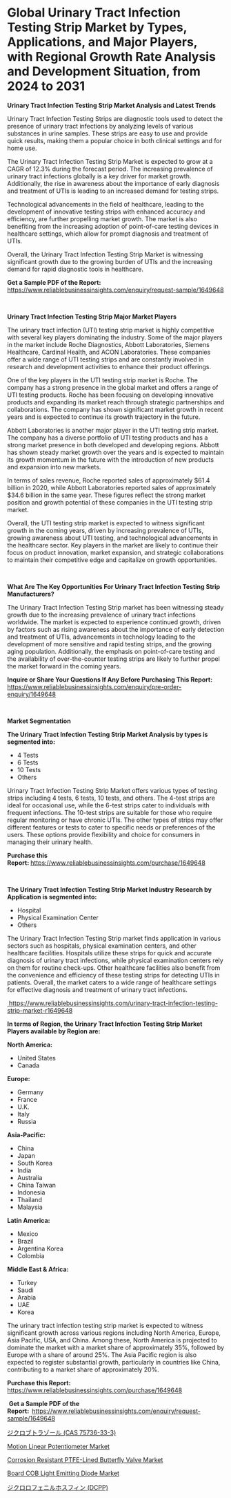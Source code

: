 <p><h1>Global Urinary Tract Infection Testing Strip Market by Types, Applications, and Major Players, with Regional Growth Rate Analysis and Development Situation, from 2024 to 2031</h1></p><p><strong>Urinary Tract Infection Testing Strip Market Analysis and Latest Trends</strong></p>
<p><p>Urinary Tract Infection Testing Strips are diagnostic tools used to detect the presence of urinary tract infections by analyzing levels of various substances in urine samples. These strips are easy to use and provide quick results, making them a popular choice in both clinical settings and for home use.</p><p>The Urinary Tract Infection Testing Strip Market is expected to grow at a CAGR of 12.3% during the forecast period. The increasing prevalence of urinary tract infections globally is a key driver for market growth. Additionally, the rise in awareness about the importance of early diagnosis and treatment of UTIs is leading to an increased demand for testing strips.</p><p>Technological advancements in the field of healthcare, leading to the development of innovative testing strips with enhanced accuracy and efficiency, are further propelling market growth. The market is also benefiting from the increasing adoption of point-of-care testing devices in healthcare settings, which allow for prompt diagnosis and treatment of UTIs.</p><p>Overall, the Urinary Tract Infection Testing Strip Market is witnessing significant growth due to the growing burden of UTIs and the increasing demand for rapid diagnostic tools in healthcare.</p></p>
<p><strong>Get a Sample PDF of the Report:&nbsp;</strong> <a href="https://www.reliablebusinessinsights.com/enquiry/request-sample/1649648">https://www.reliablebusinessinsights.com/enquiry/request-sample/1649648</a></p>
<p>&nbsp;</p>
<p><strong>Urinary Tract Infection Testing Strip Major Market Players</strong></p>
<p><p>The urinary tract infection (UTI) testing strip market is highly competitive with several key players dominating the industry. Some of the major players in the market include Roche Diagnostics, Abbott Laboratories, Siemens Healthcare, Cardinal Health, and ACON Laboratories. These companies offer a wide range of UTI testing strips and are constantly involved in research and development activities to enhance their product offerings.</p><p>One of the key players in the UTI testing strip market is Roche. The company has a strong presence in the global market and offers a range of UTI testing products. Roche has been focusing on developing innovative products and expanding its market reach through strategic partnerships and collaborations. The company has shown significant market growth in recent years and is expected to continue its growth trajectory in the future.</p><p>Abbott Laboratories is another major player in the UTI testing strip market. The company has a diverse portfolio of UTI testing products and has a strong market presence in both developed and developing regions. Abbott has shown steady market growth over the years and is expected to maintain its growth momentum in the future with the introduction of new products and expansion into new markets.</p><p>In terms of sales revenue, Roche reported sales of approximately $61.4 billion in 2020, while Abbott Laboratories reported sales of approximately $34.6 billion in the same year. These figures reflect the strong market position and growth potential of these companies in the UTI testing strip market.</p><p>Overall, the UTI testing strip market is expected to witness significant growth in the coming years, driven by increasing prevalence of UTIs, growing awareness about UTI testing, and technological advancements in the healthcare sector. Key players in the market are likely to continue their focus on product innovation, market expansion, and strategic collaborations to maintain their competitive edge and capitalize on growth opportunities.</p></p>
<p>&nbsp;</p>
<p><strong>What Are The Key Opportunities For Urinary Tract Infection Testing Strip Manufacturers?</strong></p>
<p><p>The Urinary Tract Infection Testing Strip market has been witnessing steady growth due to the increasing prevalence of urinary tract infections worldwide. The market is expected to experience continued growth, driven by factors such as rising awareness about the importance of early detection and treatment of UTIs, advancements in technology leading to the development of more sensitive and rapid testing strips, and the growing aging population. Additionally, the emphasis on point-of-care testing and the availability of over-the-counter testing strips are likely to further propel the market forward in the coming years.</p></p>
<p><strong>Inquire or Share Your Questions If Any Before Purchasing This Report:</strong> <a href="https://www.reliablebusinessinsights.com/enquiry/pre-order-enquiry/1649648">https://www.reliablebusinessinsights.com/enquiry/pre-order-enquiry/1649648</a></p>
<p>&nbsp;</p>
<p><strong>Market Segmentation</strong></p>
<p><strong>The Urinary Tract Infection Testing Strip Market Analysis by types is segmented into:</strong></p>
<p><ul><li>4 Tests</li><li>6 Tests</li><li>10 Tests</li><li>Others</li></ul></p>
<p><p>Urinary Tract Infection Testing Strip Market offers various types of testing strips including 4 tests, 6 tests, 10 tests, and others. The 4-test strips are ideal for occasional use, while the 6-test strips cater to individuals with frequent infections. The 10-test strips are suitable for those who require regular monitoring or have chronic UTIs. The other types of strips may offer different features or tests to cater to specific needs or preferences of the users. These options provide flexibility and choice for consumers in managing their urinary health.</p></p>
<p><strong>Purchase this Report:&nbsp;</strong><a href="https://www.reliablebusinessinsights.com/purchase/1649648">https://www.reliablebusinessinsights.com/purchase/1649648</a></p>
<p>&nbsp;</p>
<p><strong>The Urinary Tract Infection Testing Strip Market Industry Research by Application is segmented into:</strong></p>
<p><ul><li>Hospital</li><li>Physical Examination Center</li><li>Others</li></ul></p>
<p><p>The Urinary Tract Infection Testing Strip market finds application in various sectors such as hospitals, physical examination centers, and other healthcare facilities. Hospitals utilize these strips for quick and accurate diagnosis of urinary tract infections, while physical examination centers rely on them for routine check-ups. Other healthcare facilities also benefit from the convenience and efficiency of these testing strips for detecting UTIs in patients. Overall, the market caters to a wide range of healthcare settings for effective diagnosis and treatment of urinary tract infections.</p></p>
<p><a href="https://www.reliablebusinessinsights.com/urinary-tract-infection-testing-strip-market-r1649648">&nbsp;https://www.reliablebusinessinsights.com/urinary-tract-infection-testing-strip-market-r1649648</a></p>
<p><strong>In terms of Region, the Urinary Tract Infection Testing Strip Market Players available by Region are:</strong></p>
<p>
    <p> <strong> North America: </strong>
        <ul>
            <li>United States</li>
            <li>Canada</li>
        </ul>
        </p> 
    <p> <strong> Europe: </strong>
        <ul>
            <li>Germany</li>
            <li>France</li>
            <li>U.K.</li>
            <li>Italy</li>
            <li>Russia</li>
        </ul>
        </p> 
    <p> <strong> Asia-Pacific: </strong>
        <ul>
            <li>China</li>
            <li>Japan</li>
            <li>South Korea</li>
            <li>India</li>
            <li>Australia</li>
            <li>China Taiwan</li>
            <li>Indonesia</li>
            <li>Thailand</li>
            <li>Malaysia</li>
        </ul>
        </p> 
    <p> <strong> Latin America: </strong>
        <ul>
            <li>Mexico</li>
            <li>Brazil</li>
            <li>Argentina Korea</li>
            <li>Colombia</li>
        </ul>
        </p> 
    <p> <strong> Middle East & Africa: </strong>
        <ul>
            <li>Turkey</li>
            <li>Saudi</li>
            <li>Arabia</li>
            <li>UAE</li>
            <li>Korea</li>
        </ul>
    </p>
    </p>
<p><p>The urinary tract infection testing strip market is expected to witness significant growth across various regions including North America, Europe, Asia Pacific, USA, and China. Among these, North America is projected to dominate the market with a market share of approximately 35%, followed by Europe with a share of around 25%. The Asia Pacific region is also expected to register substantial growth, particularly in countries like China, contributing to a market share of approximately 20%.</p></p>
<p><strong>Purchase this Report: </strong><a href="https://www.reliablebusinessinsights.com/purchase/1649648">https://www.reliablebusinessinsights.com/purchase/1649648</a></p>
<p>&nbsp;<strong>Get a Sample PDF of the Report:&nbsp;&nbsp;</strong><a href="https://www.reliablebusinessinsights.com/enquiry/request-sample/1649648">https://www.reliablebusinessinsights.com/enquiry/request-sample/1649648</a></p>
<p><strong></strong></p>
<p><p><a href="https://github.com/EthanMorar2011/Market-Research-Report-List-2/blob/main/4954451109314.md">ジクロブトラゾール (CAS 75736-33-3)</a></p><p><a href="https://github.com/jodemen/Market-Research-Report-List-3/blob/main/motion-linear-potentiometer-market.md">Motion Linear Potentiometer Market</a></p><p><a href="https://github.com/RyleeBauch2023/Market-Research-Report-List-1/blob/main/corrosion-resistant-ptfe-lined-butterfly-valve-market.md">Corrosion Resistant PTFE-Lined Butterfly Valve Market</a></p><p><a href="https://issuu.com/reportprime-2/docs/board-cob-light-emitting-diode-mark_96cdf4908d7ee0">Board COB Light Emitting Diode Market</a></p><p><a href="https://github.com/dzy793153605/Market-Research-Report-List-2/blob/main/5392888109313.md">ジクロロフェニルホスフィン (DCPP)</a></p></p>